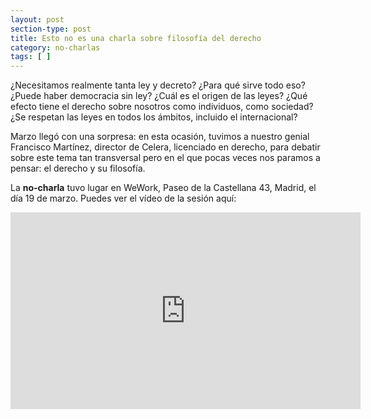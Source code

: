 ```yaml
---
layout: post
section-type: post
title: Esto no es una charla sobre filosofía del derecho
category: no-charlas
tags: [ ]
---
```


¿Necesitamos realmente tanta ley y decreto? ¿Para qué sirve todo eso? ¿Puede haber democracia sin ley? ¿Cuál es el origen de las leyes?
¿Qué efecto tiene el derecho sobre nosotros como individuos, como sociedad? ¿Se respetan las leyes en todos los ámbitos, incluido el internacional?

Marzo llegó con una sorpresa: en esta ocasión, tuvimos a nuestro genial Francisco Martínez, director de Celera, licenciado en derecho, para debatir sobre
este tema tan transversal pero en el que pocas veces nos paramos a pensar: el derecho y su filosofía.

La **no-charla** tuvo lugar en WeWork, Paseo de la Castellana 43, Madrid, el día 19 de marzo. Puedes ver el vídeo de la sesión aquí:

<iframe style="display: block;margin: auto;" width="560px" height="315px" src="https://www.youtube.com/embed/HgAwQv5DKc4?rel=0&amp;showinfo=0" frameborder="0"></iframe>
 